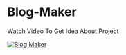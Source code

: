 # Blog-Maker
Watch Video To Get Idea About Project
<div align="">
  <a href="https://www.youtube.com/watch?v=YgILQkNKm7w"><img src="https://img.youtube.com/vi/YgILQkNKm7w/0.jpg" alt="Blog Maker"></a>
</div>
